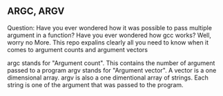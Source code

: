 ## ARGC, ARGV

Question: Have you ever wondered how it was possible to pass multiple argument in a function? Have you ever wondered how gcc works? 
	Well, worry no More. This repo expalins clearly all you need to know when it comes to argument counts and argument vectors


argc stands for "Argument count". This contains the number of argument passed to a program
argv stands for "Argument vector". A vector is a one dimensional array. argv is also a one dimentional array of strings. Each string is one of the argument that was passed to the program. 
